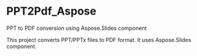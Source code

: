 # PPT2Pdf_Aspose
PPT to PDF conversion using Aspose.Slides component


This project converts PPT/PPTx files to PDF format. It uses Aspose.Slides component.
